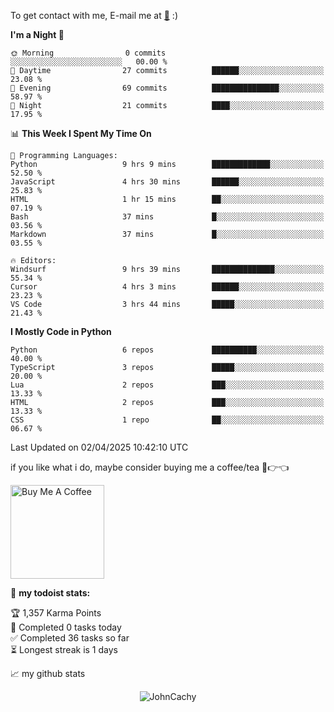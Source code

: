 To get contact with me, E-mail me at [📧](mailto:johncachy@amiverse.uk) :)


<!--START_SECTION:waka-->
**I'm a Night 🦉** 

```text
🌞 Morning                0 commits           ░░░░░░░░░░░░░░░░░░░░░░░░░   00.00 % 
🌆 Daytime                27 commits          ██████░░░░░░░░░░░░░░░░░░░   23.08 % 
🌃 Evening                69 commits          ███████████████░░░░░░░░░░   58.97 % 
🌙 Night                  21 commits          ████░░░░░░░░░░░░░░░░░░░░░   17.95 % 
```


📊 **This Week I Spent My Time On** 

```text
💬 Programming Languages: 
Python                   9 hrs 9 mins        █████████████░░░░░░░░░░░░   52.50 % 
JavaScript               4 hrs 30 mins       ██████░░░░░░░░░░░░░░░░░░░   25.83 % 
HTML                     1 hr 15 mins        ██░░░░░░░░░░░░░░░░░░░░░░░   07.19 % 
Bash                     37 mins             █░░░░░░░░░░░░░░░░░░░░░░░░   03.56 % 
Markdown                 37 mins             █░░░░░░░░░░░░░░░░░░░░░░░░   03.55 % 

🔥 Editors: 
Windsurf                 9 hrs 39 mins       ██████████████░░░░░░░░░░░   55.34 % 
Cursor                   4 hrs 3 mins        ██████░░░░░░░░░░░░░░░░░░░   23.23 % 
VS Code                  3 hrs 44 mins       █████░░░░░░░░░░░░░░░░░░░░   21.43 % 
```

**I Mostly Code in Python** 

```text
Python                   6 repos             ██████████░░░░░░░░░░░░░░░   40.00 % 
TypeScript               3 repos             █████░░░░░░░░░░░░░░░░░░░░   20.00 % 
Lua                      2 repos             ███░░░░░░░░░░░░░░░░░░░░░░   13.33 % 
HTML                     2 repos             ███░░░░░░░░░░░░░░░░░░░░░░   13.33 % 
CSS                      1 repo              ██░░░░░░░░░░░░░░░░░░░░░░░   06.67 % 
```




 Last Updated on 02/04/2025 10:42:10 UTC
<!--END_SECTION:waka-->

if you like what i do, maybe consider buying me a coffee/tea 🥺👉👈

<a href="https://buymeacoffee.com/johncachy" target="_blank"><img src="https://cdn.buymeacoffee.com/buttons/v2/default-red.png" alt="Buy Me A Coffee" width="150" ></a>

🚧 **my todoist stats:**

<!-- TODO-IST:START -->
🏆  1,357 Karma Points           
🌸  Completed 0 tasks today           
✅  Completed 36 tasks so far           
⏳  Longest streak is 1 days
<!-- TODO-IST:END -->

📈 my github stats

<p align="center"> <img src="https://github-readme-stats.vercel.app/api?username=chinshunyu&show_icons=true&theme=gotham" alt="JohnCachy" />




